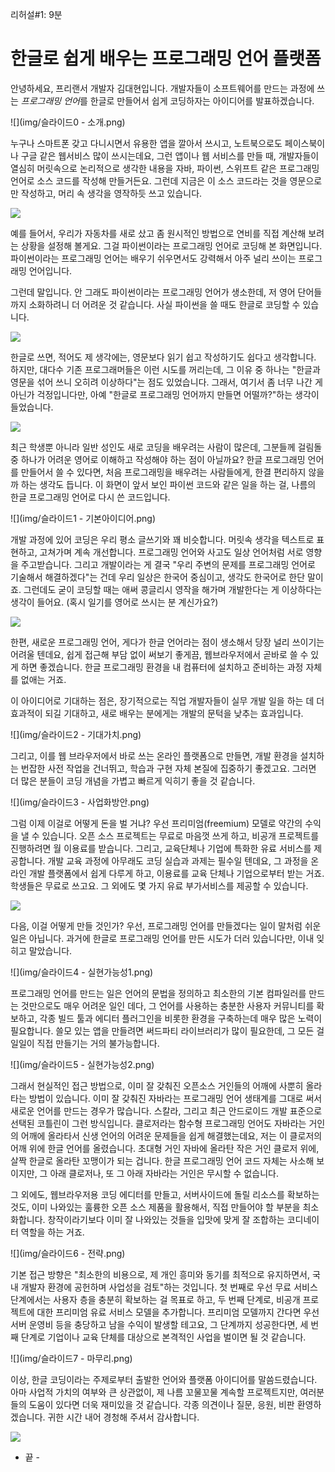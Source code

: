 리허설#1: 9분

# 한글로 쉽게 배우는 프로그래밍 언어 플랫폼

안녕하세요, 프리랜서 개발자 김대현입니다. 개발자들이 소프트웨어를 만드는 과정에 쓰는 *프로그래밍 언어*를 한글로 만들어서 쉽게 코딩하자는 아이디어를 발표하겠습니다.

![](img/슬라이드0 - 소개.png)

누구나 스마트폰 갖고 다니시면서 유용한 앱을 깔아서 쓰시고, 노트북으로도 페이스북이나 구글 같은 웹서비스 많이 쓰시는데요, 그런 앱이나 웹 서비스를 만들 때, 개발자들이 열심히 머릿속으로 논리적으로 생각한 내용을 자바, 파이썬, 스위프트 같은 프로그래밍 언어로 소스 코드를  작성해 만들거든요. 그런데 지금은 이 소스 코드라는 것을 영문으로만 작성하고, 머리 속 생각을 영작하듯 쓰고 있습니다.

![](img/gas_mileage.py.png)

예를 들어서, 우리가 자동차를 새로 샀고 좀 원시적인 방법으로 연비를 직접 계산해 보려는 상황을 설정해 볼게요. 그걸 파이썬이라는 프로그래밍 언어로 코딩해 본 화면입니다. 파이썬이라는 프로그래밍 언어는 배우기 쉬우면서도 강력해서 아주 널리 쓰이는 프로그래밍 언어입니다.

그런데 말입니다. 안 그래도 파이썬이라는 프로그래밍 언어가 생소한데, 저 영어 단어들까지 소화하려니 더 어려운 것 같습니다. 사실 파이썬을 쓸 때도 한글로 코딩할 수 있습니다.

![](img/연비.py.png)

한글로 쓰면, 적어도 제 생각에는, 영문보다 읽기 쉽고  작성하기도 쉽다고 생각합니다. 하지만, 대다수 기존 프로그래머들은 이런 시도를 꺼리는데, 그 이유 중 하나는 "한글과 영문을 섞어 쓰니 오히려 이상하다"는 점도 있었습니다. 그래서, 여기서 좀 너무 나간 게 아닌가 걱정입니다만, 아예 "한글로 프로그래밍 언어까지 만들면 어떨까?"하는 생각이 들었습니다.

![](img/연비.clj.png)

최근 학생뿐 아니라 일반 성인도 새로 코딩을 배우려는 사람이 많은데, 그분들께 걸림돌 중 하나가 어려운 영어로 이해하고 작성해야 하는 점이 아닐까요? 한글 프로그래밍 언어를 만들어서 쓸 수 있다면, 처음 프로그래밍을 배우려는 사람들에게, 한결 편리하지 않을까 하는 생각도 듭니다. 이 화면이 앞서 보인 파이썬 코드와 같은 일을 하는 걸, 나름의 한글 프로그래밍 언어로 다시 쓴 코드입니다.

![](img/슬라이드1 - 기본아이디어.png)

개발 과정에 있어 코딩은 우리 평소 글쓰기와 꽤 비슷합니다. 머릿속 생각을 텍스트로 표현하고, 고쳐가며 계속 개선합니다. 프로그래밍 언어와 사고도 일상 언어처럼 서로 영향을 주고받습니다. 그리고 개발이라는 게 결국 "우리 주변의 문제를 프로그래밍 언어로 기술해서 해결하겠다"는 건데 우리 일상은 한국어 중심이고, 생각도 한국어로 한단 말이죠. 그런데도 굳이 코딩할 때는 애써 콩글리시 영작을 해가며 개발한다는 게 이상하다는 생각이 들어요. (혹시 일기를 영어로 쓰시는 분 계신가요?)

![](img/예상화면.png)

한편, 새로운 프로그래밍 언어, 게다가 한글 언어라는 점이 생소해서 당장 널리 쓰이기는 어려울 텐데요, 쉽게 접근해 부담 없이 써보기 좋게끔, 웹브라우저에서 곧바로 쓸 수 있게 하면 좋겠습니다. 한글 프로그래밍 환경을 내 컴퓨터에 설치하고 준비하는 과정 자체를 없애는 거죠.

이 아이디어로 기대하는 점은, 장기적으로는 직업 개발자들이 실무 개발 일을 하는 데 더 효과적이 되길 기대하고, 새로 배우는 분에게는 개발의 문턱을 낮추는 효과입니다.

![](img/슬라이드2 - 기대가치.png)

그리고, 이를 웹 브라우저에서 바로 쓰는 온라인 플랫폼으로 만들면, 개발 환경을 설치하는 번잡한 사전 작업을 건너뛰고, 학습과 구현 자체 본질에 집중하기 좋겠고요. 그러면 더 많은 분들이 코딩 개념을 가볍고 빠르게 익히기 좋을 것 같습니다.

![](img/슬라이드3 - 사업화방안.png)

그럼 이제 이걸로 어떻게 돈을 벌 거냐? 우선 프리미엄(freemium) 모델로 약간의 수익을 낼 수 있습니다. 오픈 소스 프로젝트는 무료로 마음껏 쓰게 하고, 비공개 프로젝트를 진행하려면 월 이용료를 받습니다. 그리고, 교육단체나 기업에 특화한 유료 서비스를 제공합니다. 개발 교육 과정에 아무래도 코딩 실습과 과제는 필수일 텐데요, 그 과정을 온라인 개발 플랫폼에서 쉽게 다루게 하고, 이용료를 교육 단체나 기업으로부터 받는 거죠. 학생들은 무료로 쓰고요. 그 외에도 몇 가지 유료 부가서비스를 제공할 수 있습니다.

![](img/블로터기사.png)

다음, 이걸 어떻게 만들 것인가? 우선, 프로그래밍 언어를 만들겠다는 일이 말처럼 쉬운 일은 아닙니다. 과거에 한글로 프로그래밍 언어를 만든 시도가 더러 있습니다만, 이내 잊히고 말았습니다.

![](img/슬라이드4 - 실현가능성1.png)

프로그래밍 언어를 만드는 일은 언어의 문법을 정의하고 최소한의 기본 컴파일러를 만드는 것만으로도 매우 어려운 일인 데다, 그 언어를 사용하는 충분한 사용자 커뮤니티를 확보하고, 각종 빌드 툴과 에디터 플러그인을 비롯한 환경을 구축하는데 매우 많은 노력이 필요합니다. 쓸모 있는 앱을 만들려면 써드파티 라이브러리가 많이 필요한데, 그 모든 걸 일일이 직접 만들기는 거의 불가능합니다.

![](img/슬라이드5 - 실현가능성2.png)

그래서 현실적인 접근 방법으로, 이미 잘 갖춰진 오픈소스 거인들의 어깨에 사뿐히 올라타는 방법이 있습니다. 이미 잘 갖춰진 자바라는 프로그래밍 언어 생태계를 그대로 써서 새로운 언어를 만드는 경우가 많습니다. 스칼라, 그리고 최근 안드로이드 개발 표준으로 선택된 코틀린이 그런 방식입니다. 클로저라는 함수형 프로그래밍 언어도 자바라는 거인의 어깨에 올라타서 신생 언어의 어려운 문제들을 쉽게 해결했는데요, 저는 이 클로저의 어깨 위에 한글 언어를 올렸습니다. 초대형 거인 자바에 올라탄 작은 거인 클로저 위에, 살짝 한글로 올라탄 꼬맹이가 되는 겁니다. 한글 프로그래밍 언어 코드 자체는 사소해 보이지만, 그 아래 클로저나, 또 그 아래 자바라는 거인은 무시할 수 없습니다.

그 외에도, 웹브라우저용 코딩 에디터를 만들고, 서버사이드에 돌릴 리소스를 확보하는 것도, 이미 나와있는 훌륭한 오픈 소스 제품을 활용해서, 직접 만들어야 할 부분을 최소화합니다. 창작이라기보다 이미 잘 나와있는 것들을 입맛에 맞게 잘 조합하는 코디네이터 역할을 하는 거죠.

![](img/슬라이드6 - 전략.png)

기본 접근 방향은 "최소한의 비용으로, 제 개인 흥미와 동기를 최적으로 유지하면서, 국내 개발자 환경에 공헌하며 사업성을 검토"하는 것입니다. 첫 번째로 우선 무료 서비스 단계에서는 사용자 층을 충분히 확보하는 걸 목표로 하고, 두 번째 단계로, 비공개 프로젝트에 대한 프리미엄 유료 서비스 모델을 추가합니다. 프리미엄 모델까지 간다면 우선 서버 운영비 등을 충당하고 남을 수익이 발생할 테고요, 그 단계까지 성공한다면, 세 번째 단계로 기업이나 교육 단체를 대상으로 본격적인 사업을 벌이면 될 것 같습니다.

![](img/슬라이드7 - 마무리.png)

이상, 한글 코딩이라는 주제로부터 출발한 언어와 플랫폼 아이디어를 말씀드렸습니다. 아마 사업적 가치의 여부와 큰 상관없이, 제 나름 꼬물꼬물 계속할 프로젝트지만, 여러분들의 도움이 있다면 더욱 재미있을 것 같습니다. 각종 의견이나 질문, 응원, 비판 환영하겠습니다. 귀한 시간 내어 경청해 주셔서 감사합니다.

![](img/시스템구조도.png)

- 끝 -

